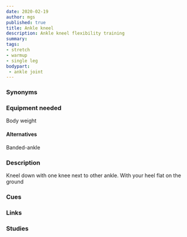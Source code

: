 ```yaml
---
date: 2020-02-19
author: mgs
published: true
title: Ankle kneel
description: Ankle kneel flexibility training
summary: 
tags: 
- stretch
- warmup
- single leg
bodypart:
 - ankle joint
---
```

### Synonyms
### Equipment needed
Body weight
#### Alternatives
Banded-ankle 
### Description
Kneel down with one knee next to other ankle. With your heel flat on the ground
### Cues
### Links
### Studies
<!--stackedit_data:
eyJoaXN0b3J5IjpbMTkxNjI4NTc3OF19
-->